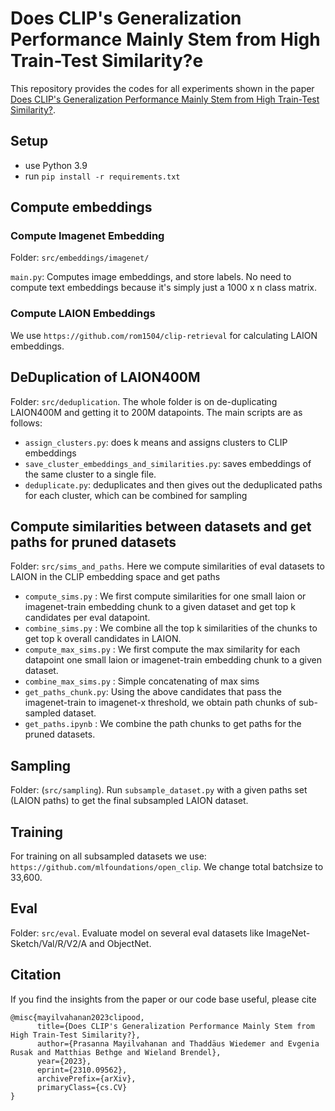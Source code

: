 # Does CLIP's Generalization Performance Mainly Stem from High Train-Test Similarity?e
This repository provides the codes for all experiments shown in the paper [Does CLIP's Generalization Performance Mainly Stem from High Train-Test Similarity?](https://arxiv.org/abs/2310.09562).

## Setup
- use Python 3.9
- run `pip install -r requirements.txt`

## Compute embeddings
### Compute Imagenet Embedding
Folder: `src/embeddings/imagenet/`

`main.py`: Computes image embeddings, and store labels. No need to compute text embeddings because it's simply just a 1000 x n class matrix.

### Compute LAION Embeddings
We use `https://github.com/rom1504/clip-retrieval` for calculating LAION embeddings.

## DeDuplication of LAION400M 
Folder: `src/deduplication`.
The whole folder is on de-duplicating LAION400M and getting it to 200M datapoints.
The main scripts are as follows:
- `assign_clusters.py`: does k means and assigns clusters to CLIP embeddings
- `save_cluster_embeddings_and_similarities.py`: saves embeddings of the same cluster to a single file.
- `deduplicate.py`: deduplicates and then gives out the deduplicated paths for each cluster, which can be combined for sampling

## Compute similarities between datasets and get paths for pruned datasets
Folder: `src/sims_and_paths`.
Here we compute similarities of eval datasets to LAION in the CLIP embedding space and get paths
- `compute_sims.py` : We first compute similarities for one small laion or imagenet-train embedding chunk to a given dataset and get top k candidates per eval datapoint.
- `combine_sims.py` : We combine all the top k similarities of the chunks to get top k overall candidates in LAION.
- `compute_max_sims.py` : We first compute the max similarity for each datapoint one small laion or imagenet-train embedding chunk to a given dataset.
- `combine_max_sims.py` : Simple concatenating of max sims
- `get_paths_chunk.py`: Using the above candidates that pass the imagenet-train to imagenet-x threshold, we obtain path chunks of sub-sampled dataset.
- `get_paths.ipynb` : We combine the path chunks to get paths for the pruned datasets. 

## Sampling 
Folder: (`src/sampling`).
Run `subsample_dataset.py` with a given paths set (LAION paths) to get the final subsampled LAION dataset.

## Training
For training on all subsampled datasets we use: `https://github.com/mlfoundations/open_clip`. We change total batchsize to 33,600.

## Eval 
Folder: `src/eval`.
Evaluate model on several eval datasets like ImageNet-Sketch/Val/R/V2/A and ObjectNet.

## Citation
If you find the insights from the paper or our code base useful, please cite
```
@misc{mayilvahanan2023clipood,
      title={Does CLIP's Generalization Performance Mainly Stem from High Train-Test Similarity?}, 
      author={Prasanna Mayilvahanan and Thaddäus Wiedemer and Evgenia Rusak and Matthias Bethge and Wieland Brendel},
      year={2023},
      eprint={2310.09562},
      archivePrefix={arXiv},
      primaryClass={cs.CV}
}
```